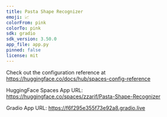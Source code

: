 ```yaml
---
title: Pasta Shape Recognizer
emoji: 📈
colorFrom: pink
colorTo: pink
sdk: gradio
sdk_version: 3.50.0
app_file: app.py
pinned: false
license: mit
---
```


Check out the configuration reference at https://huggingface.co/docs/hub/spaces-config-reference

HuggingFace Spaces App URL: https://huggingface.co/spaces/zzarif/Pasta-Shape-Recognizer

Gradio App URL: https://f6f295e355f73e92a8.gradio.live